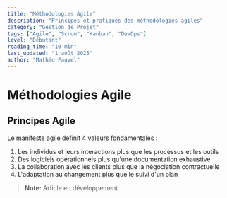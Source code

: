```yaml
---
title: "Méthodologies Agile"
description: "Principes et pratiques des méthodologies agiles"
category: "Gestion de Projet"
tags: ["Agile", "Scrum", "Kanban", "DevOps"]
level: "Débutant"
reading_time: "10 min"
last_updated: "1 août 2025"
author: "Mathéo Fauvel"
---
```


# Méthodologies Agile

## Principes Agile

Le manifeste agile définit 4 valeurs fondamentales :

1. Les individus et leurs interactions plus que les processus et les outils
2. Des logiciels opérationnels plus qu'une documentation exhaustive
3. La collaboration avec les clients plus que la négociation contractuelle
4. L'adaptation au changement plus que le suivi d'un plan

> **Note:** Article en développement. 